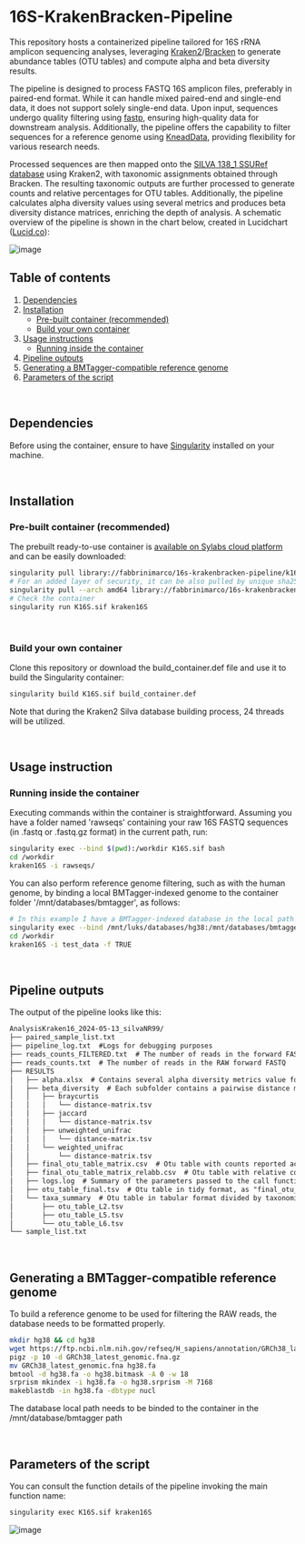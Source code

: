 # 16S-KrakenBracken-Pipeline

This repository hosts a containerized pipeline tailored for 16S rRNA amplicon sequencing analyses, leveraging [Kraken2](https://github.com/DerrickWood/kraken2)/[Bracken](https://github.com/jenniferlu717/Bracken) to generate abundance tables (OTU tables) and compute alpha and beta diversity results.

The pipeline is designed to process FASTQ 16S amplicon files, preferably in paired-end format. While it can handle mixed paired-end and single-end data, it does not support solely single-end data. Upon input, sequences undergo quality filtering using [fastp](https://github.com/OpenGene/fastp), ensuring high-quality data for downstream analysis. Additionally, the pipeline offers the capability to filter sequences for a reference genome using [KneadData](https://github.com/biobakery/kneaddata), providing flexibility for various research needs.

Processed sequences are then mapped onto the [SILVA 138_1 SSURef database](https://www.arb-silva.de/no_cache/download/archive/release_138_1/) using Kraken2, with taxonomic assignments obtained through Bracken. The resulting taxonomic outputs are further processed to generate counts and relative percentages for OTU tables. Additionally, the pipeline calculates alpha diversity values using several metrics and produces beta diversity distance matrices, enriching the depth of analysis.
A schematic overview of the pipeline is shown in the chart below, created in Lucidchart ([Lucid.co](https://lucid.co/)):

![image](https://github.com/FabbriniMarco/16S-KrakenBracken-Pipeline/assets/83694005/ffa912cf-f19d-4320-8203-b7316bdc6075)

## Table of contents
1. [Dependencies](README.md#dependencies)
2. [Installation](https://github.com/FabbriniMarco/16S-KrakenBracken-Pipeline#installation)
	- [Pre-built container (recommended)](https://github.com/FabbriniMarco/16S-KrakenBracken-Pipeline#pre-built-container-recommended)
	- [Build your own container](https://github.com/FabbriniMarco/16S-KrakenBracken-Pipeline#build-your-own-container)
3. [Usage instructions](https://github.com/FabbriniMarco/16S-KrakenBracken-Pipeline#usage-instruction)
	- [Running inside the container](https://github.com/FabbriniMarco/16S-KrakenBracken-Pipeline#running-inside-the-container)
4. [Pipeline outputs](https://github.com/FabbriniMarco/16S-KrakenBracken-Pipeline#pipeline-outputs)
5. [Generating a BMTagger-compatible reference genome](https://github.com/FabbriniMarco/16S-KrakenBracken-Pipeline#generating-a-bmtagger-compatible-reference-genome)
6. [Parameters of the script](https://github.com/FabbriniMarco/16S-KrakenBracken-Pipeline#parameters-of-the-script)

<br>

## Dependencies

Before using the container, ensure to have [Singularity](https://docs.sylabs.io/guides/3.5/user-guide/quick_start.html#quick-installation-steps) installed on your machine.

<br>

## Installation

### Pre-built container (recommended)

The prebuilt ready-to-use container is [available on Sylabs cloud platform](https://cloud.sylabs.io/library/fabbrinimarco/16s-krakenbracken-pipeline/k16s) and can be easily downloaded: 

```bash
singularity pull library://fabbrinimarco/16s-krakenbracken-pipeline/k16s:v1
# For an added layer of security, it can be also pulled by unique sha256 sum
singularity pull --arch amd64 library://fabbrinimarco/16s-krakenbracken-pipeline/k16s:sha256.a5e72d21fe14fc4396ccd17117003f27e231f1c5af4559b1d53e8ba3415bed4c
# Check the container
singularity run K16S.sif kraken16S 
```

<br>

### Build your own container
Clone this repository or download the build_container.def file and use it to build the Singularity container:
```bash
singularity build K16S.sif build_container.def
```
Note that during the Kraken2 Silva database building process, 24 threads will be utilized.

<br>

## Usage instruction
### Running inside the container
Executing commands within the container is straightforward. Assuming you have a folder named 'rawseqs' containing your raw 16S FASTQ sequences (in .fastq or .fastq.gz format) in the current path, run:

``` bash
singularity exec --bind $(pwd):/workdir K16S.sif bash
cd /workdir
kraken16S -i rawseqs/
```

You can also perform reference genome filtering, such as with the human genome, by binding a local BMTagger-indexed genome to the container folder '/mnt/databases/bmtagger', as follows:

``` bash
# In this example I have a BMTagger-indexed database in the local path '/mnt/luks/databases/hg38'
singularity exec --bind /mnt/luks/databases/hg38:/mnt/databases/bmtagger --bind $(pwd):/workdir K16S.sif bash
cd /workdir
kraken16S -i test_data -f TRUE
```

<br>

## Pipeline outputs

The output of the pipeline looks like this:

``` diff
AnalysisKraken16_2024-05-13_silvaNR99/
├── paired_sample_list.txt
├── pipeline_log.txt  #Logs for debugging purposes
├── reads_counts_FILTERED.txt  # The number of reads in the forward FASTQ after FASTP filtering (if performed)
├── reads_counts.txt  # The number of reads in the RAW forward FASTQ
├── RESULTS
│   ├── alpha.xlsx  # Contains several alpha diversity metrics value for each sample
│   ├── beta_diversity  # Each subfolder contains a pairwise distance matrix
│   │   ├── braycurtis
│   │   │   └── distance-matrix.tsv
│   │   ├── jaccard
│   │   │   └── distance-matrix.tsv
│   │   ├── unweighted_unifrac
│   │   │   └── distance-matrix.tsv
│   │   └── weighted_unifrac
│   │       └── distance-matrix.tsv
│   ├── final_otu_table_matrix.csv  # Otu table with counts reported across levels L2, L5 and L6: (L2, phylum; L5, family; L6, genera)
│   ├── final_otu_table_matrix_relabb.csv  # Otu table with relative counts reported across levels L2, L5 and L6. The relativa abundance sums up to 100 within each level individually
│   ├── logs.log  # Summary of the parameters passed to the call function
│   ├── otu_table_final.tsv  # Otu table in tidy format, as "final_otu_table_matrix.csv"
│   └── taxa_summary  # Otu table in tabular format divided by taxonomic ranks
│       ├── otu_table_L2.tsv  
│       ├── otu_table_L5.tsv
│       └── otu_table_L6.tsv
└── sample_list.txt
```

<br>

## Generating a BMTagger-compatible reference genome
To build a reference genome to be used for filtering the RAW reads, the database needs to be formatted properly.

```bash
mkdir hg38 && cd hg38
wget https://ftp.ncbi.nlm.nih.gov/refseq/H_sapiens/annotation/GRCh38_latest/refseq_identifiers/GRCh38_latest_genomic.fna.gz
pigz -p 10 -d GRCh38_latest_genomic.fna.gz
mv GRCh38_latest_genomic.fna hg38.fa
bmtool -d hg38.fa -o hg38.bitmask -A 0 -w 18
srprism mkindex -i hg38.fa -o hg38.srprism -M 7168
makeblastdb -in hg38.fa -dbtype nucl
```
The database local path needs to be binded to the container in the /mnt/database/bmtagger path

<br>

## Parameters of the script
You can consult the function details of the pipeline invoking the main function name:

```bash
singularity exec K16S.sif kraken16S
```
![image](https://github.com/FabbriniMarco/16S-KrakenBracken-Pipeline/assets/83694005/523df061-48a8-4a38-9907-ffdfa5b682d9)














